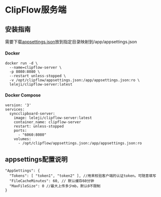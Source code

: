 # ClipFlow服务端

## 安装指南

需要下载[appsettings.json](https://raw.githubusercontent.com/leleji/ClipFlow.Server/refs/heads/master/ClipFlow.Server/appsettings.json)放到指定目录映射到/app/appsettings.json

#### Docker

```
docker run -d \
  --name=clipflow-server \
  -p 8080:8080 \
  --restart unless-stopped \
  -v /opt/clipflow/appsettings.json:/app/appsettings.json:ro \
  leleji/clipflow-server:latest
```

#### Docker Compose

```
version: '3'
services:
  syncclipboard-server:
    image: leleji/clipflow-server:latest
    container_name: clipflow-server
    restart: unless-stopped
    ports:
      - "6060:8080"
    volumes:
      - /opt/clipflow/appsettings.json:/app/appsettings.json:ro
```

## appsettings配置说明

```
"AppSettings": {
  "Tokens": [ "token1", "token2" ], //用来校验客户端的认证token。可随意填写
  "FileCacheMinutes": 60, // 默认缓存60分钟
  "MaxFileSize": 0 //最大上传多少mb，默认0不限制
}
```
